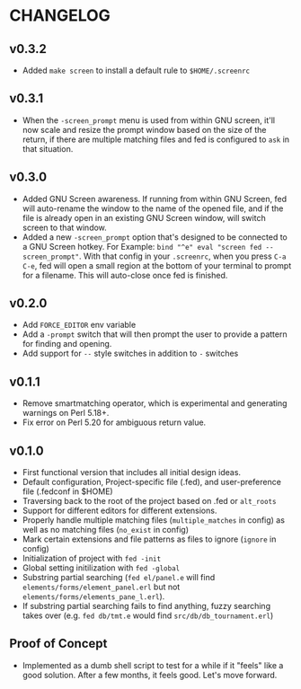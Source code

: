 # CHANGELOG

## v0.3.2

* Added `make screen` to install a default rule to `$HOME/.screenrc`

## v0.3.1

* When the `-screen_prompt` menu is used from within GNU screen, it'll now
  scale and resize the prompt window based on the size of the return, if there
  are multiple matching files and fed is configured to `ask` in that situation.

## v0.3.0

* Added GNU Screen awareness. If running from within GNU Screen, fed will
  auto-rename the window to the name of the opened file, and if the file is
  already open in an existing GNU Screen window, will switch screen to that
  window.
* Added a new `-screen_prompt` option that's designed to be connected to a
  GNU Screen hotkey. For Example: `bind "^e" eval "screen fed --screen_prompt"`.
  With that config in your `.screenrc`, when you press `C-a C-e`, fed will open
  a small region at the bottom of your terminal to prompt for a filename.
  This will auto-close once fed is finished.

## v0.2.0

* Add `FORCE_EDITOR` env variable
* Add a `-prompt` switch that will then prompt the user to provide a pattern
  for finding and opening.
* Add support for `--` style switches in addition to `-` switches

## v0.1.1

* Remove smartmatching operator, which is experimental and generating warnings
  on Perl 5.18+.
* Fix error on Perl 5.20 for ambiguous return value.

## v0.1.0

* First functional version that includes all initial design ideas.
* Default configuration, Project-specific file (.fed), and user-preference file
  (.fedconf in $HOME)
* Traversing back to the root of the project based on .fed or `alt_roots`
* Support for different editors for different extensions.
* Properly handle multiple matching files (`multiple_matches` in config) as
  well as no matching files (`no_exist` in config)
* Mark certain extensions and file patterns as files to ignore (`ignore` in
  config)
* Initialization of project with `fed -init`
* Global setting initilization with `fed -global`
* Substring partial searching (`fed el/panel.e` will find
  `elements/forms/element_panel.erl` but not
  `elements/forms/elements_pane_l.erl`).
* If substring partial searching fails to find anything, fuzzy searching takes
  over (e.g. `fed db/tmt.e` would find `src/db/db_tournament.erl`)


## Proof of Concept

* Implemented as a dumb shell script to test for a while if it "feels" like a
  good solution. After a few months, it feels good. Let's move forward.
